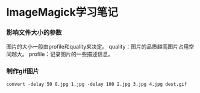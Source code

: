# ImageMagick学习笔记

### 影响文件大小的参数
图片的大小一般由profile和quality来决定。
quality：图片的品质越高图片占用空间越大。
profile：记录图片的一些描述信息。

### 制作gif图片
```shell
convert -delay 50 0.jpg 1.jpg -delay 100 2.jpg 3.jpg 4.jpg dest.gif
```


[1]: http://www.netingcn.com/category/imagemagick
[2]: http://elf8848.iteye.com/blog/382528
[3]: http://stackoverflow.com/questions/15769623/imagemagick-convert-pdf-to-jpeg-has-poor-text-quality-after-upgrading-imagemagic?answertab=active#tab-top
[4]: http://www.zouyesheng.com/imagemagick.html
[5]: http://blog.csdn.net/jmppok/article/details/18815147
[6]: http://superuser.com/questions/163818/how-to-install-rmagick-on-ubuntu-10-04
